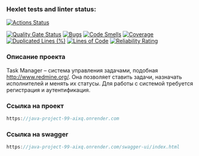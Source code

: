 ### Hexlet tests and linter status:
[![Actions Status](https://github.com/proskdim/java-project-99/actions/workflows/hexlet-check.yml/badge.svg)](https://github.com/proskdim/java-project-99/actions)

[![Quality Gate Status](https://sonarcloud.io/api/project_badges/measure?project=proskdim_java-project-99&metric=alert_status)](https://sonarcloud.io/summary/new_code?id=proskdim_java-project-99)
[![Bugs](https://sonarcloud.io/api/project_badges/measure?project=proskdim_java-project-99&metric=bugs)](https://sonarcloud.io/summary/new_code?id=proskdim_java-project-99)
[![Code Smells](https://sonarcloud.io/api/project_badges/measure?project=proskdim_java-project-99&metric=code_smells)](https://sonarcloud.io/summary/new_code?id=proskdim_java-project-99)
[![Coverage](https://sonarcloud.io/api/project_badges/measure?project=proskdim_java-project-99&metric=coverage)](https://sonarcloud.io/summary/new_code?id=proskdim_java-project-99)
[![Duplicated Lines (%)](https://sonarcloud.io/api/project_badges/measure?project=proskdim_java-project-99&metric=duplicated_lines_density)](https://sonarcloud.io/summary/new_code?id=proskdim_java-project-99)
[![Lines of Code](https://sonarcloud.io/api/project_badges/measure?project=proskdim_java-project-99&metric=ncloc)](https://sonarcloud.io/summary/new_code?id=proskdim_java-project-99)
[![Reliability Rating](https://sonarcloud.io/api/project_badges/measure?project=proskdim_java-project-99&metric=reliability_rating)](https://sonarcloud.io/summary/new_code?id=proskdim_java-project-99)

### Описание проекта

Task Manager – система управления задачами, подобная http://www.redmine.org/. 
Она позволяет ставить задачи, назначать исполнителей и менять их статусы. 
Для работы с системой требуется регистрация и аутентификация.

### Ссылка на проект
```java
https://java-project-99-aixq.onrender.com
```

### Ссылка на swagger
```java
https://java-project-99-aixq.onrender.com/swagger-ui/index.html
```

